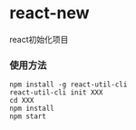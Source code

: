 # react-new
react初始化项目
### 使用方法
```
npm install -g react-util-cli 
react-util-cli init XXX 
cd XXX
npm install
npm start
```

